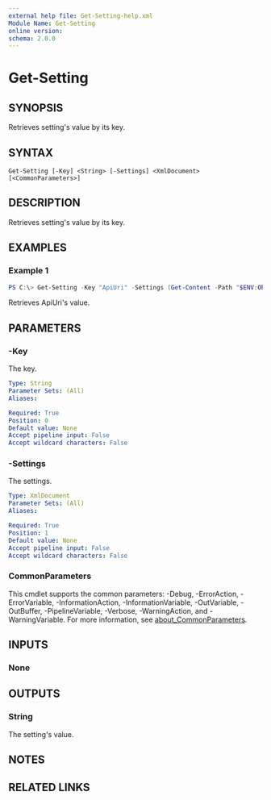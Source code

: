 ```yaml
---
external help file: Get-Setting-help.xml
Module Name: Get-Setting
online version:
schema: 2.0.0
---
```


# Get-Setting

## SYNOPSIS
Retrieves setting's value by its key.

## SYNTAX

```
Get-Setting [-Key] <String> [-Settings] <XmlDocument> [<CommonParameters>]
```

## DESCRIPTION
Retrieves setting's value by its key.

## EXAMPLES

### Example 1
```powershell
PS C:\> Get-Setting -Key "ApiUri" -Settings (Get-Content -Path "$ENV:OPENNIC_CLIENT_SRC_PATH\scripts\settings.xml")
```

Retrieves ApiUri's value.

## PARAMETERS

### -Key
The key.

```yaml
Type: String
Parameter Sets: (All)
Aliases:

Required: True
Position: 0
Default value: None
Accept pipeline input: False
Accept wildcard characters: False
```

### -Settings
The settings.

```yaml
Type: XmlDocument
Parameter Sets: (All)
Aliases:

Required: True
Position: 1
Default value: None
Accept pipeline input: False
Accept wildcard characters: False
```

### CommonParameters
This cmdlet supports the common parameters: -Debug, -ErrorAction, -ErrorVariable, -InformationAction, -InformationVariable, -OutVariable, -OutBuffer, -PipelineVariable, -Verbose, -WarningAction, and -WarningVariable. For more information, see [about_CommonParameters](http://go.microsoft.com/fwlink/?LinkID=113216).

## INPUTS

### None

## OUTPUTS

### String
The setting's value.

## NOTES

## RELATED LINKS
